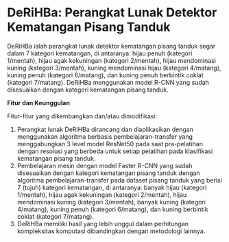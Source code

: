 # DeRiHBa: Perangkat Lunak Detektor Kematangan Pisang Tanduk
DeRiHBa ialah perangkat lunak detektor kematangan pisang tanduk segar dalam 7 kategori kematangan, di antaranya: hijau penuh (kategori 1/mentah), hijau agak kekuningan (kategori 2/mentah), hijau mendominasi kuning (kategori 3/mentah), kuning mendominasi hijau (kategori 4/matang), kuning penuh (kategori 6/matang), dan kuning penuh berbintik coklat (kategori 7/matang). DeRiHBa menggunakan model R-CNN yang sudah disesuaikan dengan kategori kematangan pisang tanduk.

**Fitur dan Keunggulan**

Fitur-fitur yang dikembangkan dan/atau dimodifikasi:
1.	Perangkat lunak DeRiHBa dirancang dan diaplikasikan dengan menggunakan algoritma berbasis pembelajaran-transfer yang menggabungkan 3 level model ResNet50 pada saat pra-pelatihan dengan resolusi yang berbeda untuk setiap pelatihan pada klasifikasi kematangan pisang tanduk.
2.	Pembelajaran mesin dengan model Faster R-CNN yang sudah disesuaikan dengan kategori kematangan pisang tanduk dengan algoritma pembelajaran-transfer pada dataset pisang tanduk yang berisi 7 (tujuh) kategori kematangan, di antaranya: banyak hijau (kategori 1/mentah), hijau agak kekuningan (kategori 2/mentah), hijau mendominasi kuning (kategori 3/mentah), banyak kuning (kategori 4/matang), kuning penuh (kategori 6/matang), dan kuning berbintik coklat (kategori 7/matang).
3.	DeRiHBa memiliki hasil yang lebih unggul dalam perhitungan kompleksitas komputasi dibandingkan dengan metodologi lainnya.
